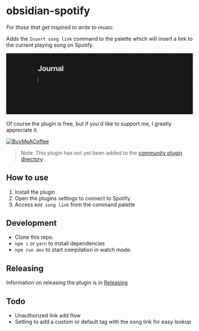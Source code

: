 # obsidian-spotify

*For those that get inspired to write to music.*

Adds the `Insert song link` command to the palette which will insert a link to the current playing song on Spotify.

![GIF Demo](./obsidian-spotify-demo.gif)

Of course the plugin is free, but if you'd like to support me, I greatly appreciate it.

[<img src="https://cdn.buymeacoffee.com/buttons/v2/default-yellow.png" alt="BuyMeACoffee" width="100">](https://www.buymeacoffee.com/cutaiar)

> Note: This plugin has not yet been added to the [community plugin directory](https://obsidian.md/plugins)

## How to use

1. Install the plugin
2. Open the plugins settings to connect to Spotify
3. Access `Add song link` from the command palette

## Development

- Clone this repo.
- `npm i` or `yarn` to install dependencies
- `npm run dev` to start compilation in watch mode.

## Releasing

Information on releasing the plugin is in [Releasing](./Releasing.md)

## Todo

- Unauthorized link add flow
- Setting to add a custom or default tag with the song link for easy lookup
